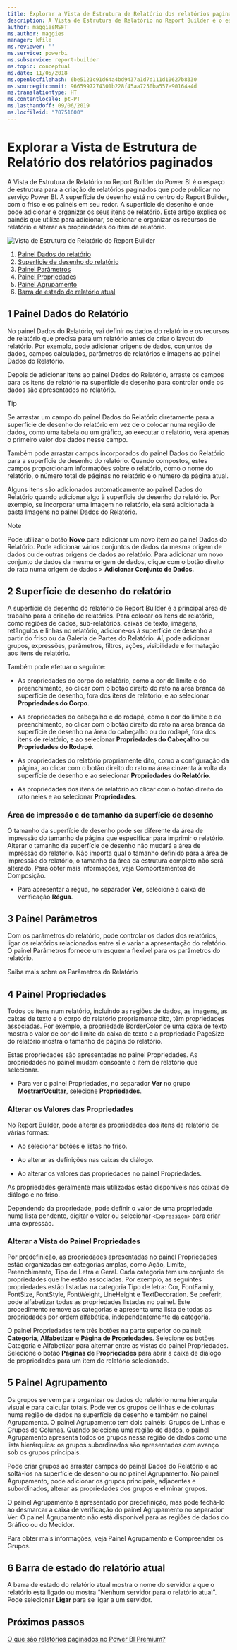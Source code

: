 ```yaml
---
title: Explorar a Vista de Estrutura de Relatório dos relatórios paginados
description: A Vista de Estrutura de Relatório no Report Builder é o espaço de estrutura para a criação de relatórios paginados que pode publicar no serviço Power BI.
author: maggiesMSFT
ms.author: maggies
manager: kfile
ms.reviewer: ''
ms.service: powerbi
ms.subservice: report-builder
ms.topic: conceptual
ms.date: 11/05/2018
ms.openlocfilehash: 6be5121c91d64a4bd9437a1d7d111d10627b8330
ms.sourcegitcommit: 9665997274301b228f45aa7250ba557e90164a4d
ms.translationtype: HT
ms.contentlocale: pt-PT
ms.lasthandoff: 09/06/2019
ms.locfileid: "70751600"
---
```

# <a name="getting-around-in-report-design-view-for-paginated-reports"></a>Explorar a Vista de Estrutura de Relatório dos relatórios paginados

A Vista de Estrutura de Relatório no Report Builder do Power BI é o espaço de estrutura para a criação de relatórios paginados que pode publicar no serviço Power BI. A superfície de desenho está no centro do Report Builder, com o friso e os painéis em seu redor. A superfície de desenho é onde pode adicionar e organizar os seus itens de relatório. Este artigo explica os painéis que utiliza para adicionar, selecionar e organizar os recursos de relatório e alterar as propriedades do item de relatório.  

![Vista de Estrutura de Relatório do Report Builder](media/paginated-reports-report-design-view/power-bi-paginated-report-design-view.png)

1. [Painel Dados do relatório](#1-report-data-pane) 
2. [Superfície de desenho do relatório](#2-report-design-surface)  
3. [Painel Parâmetros](#3-parameters-pane) 
4. [Painel Propriedades](#4-properties-pane) 
5. [Painel Agrupamento](#5-grouping-pane) 
6. [Barra de estado do relatório atual](#6-current-report-status-bar)  
  
## <a name="1-report-data-pane"></a>1 Painel Dados do Relatório  
 No painel Dados do Relatório, vai definir os dados do relatório e os recursos de relatório que precisa para um relatório antes de criar o layout do relatório. Por exemplo, pode adicionar origens de dados, conjuntos de dados, campos calculados, parâmetros de relatórios e imagens ao painel Dados do Relatório.  
  
 Depois de adicionar itens ao painel Dados do Relatório, arraste os campos para os itens de relatório na superfície de desenho para controlar onde os dados são apresentados no relatório.  
  
> [!TIP]  
>  Se arrastar um campo do painel Dados do Relatório diretamente para a superfície de desenho do relatório em vez de o colocar numa região de dados, como uma tabela ou um gráfico, ao executar o relatório, verá apenas o primeiro valor dos dados nesse campo.  
  
 Também pode arrastar campos incorporados do painel Dados do Relatório para a superfície de desenho do relatório. Quando compostos, estes campos proporcionam informações sobre o relatório, como o nome do relatório, o número total de páginas no relatório e o número da página atual.  
  
 Alguns itens são adicionados automaticamente ao painel Dados do Relatório quando adicionar algo à superfície de desenho do relatório. Por exemplo, se incorporar uma imagem no relatório, ela será adicionada à pasta Imagens no painel Dados do Relatório.  
  
> [!NOTE]  
>  Pode utilizar o botão **Novo** para adicionar um novo item ao painel Dados do Relatório. Pode adicionar vários conjuntos de dados da mesma origem de dados ou de outras origens de dados ao relatório. Para adicionar um novo conjunto de dados da mesma origem de dados, clique com o botão direito do rato numa origem de dados > **Adicionar Conjunto de Dados**.  
  
## <a name="2-report-design-surface"></a>2 Superfície de desenho do relatório  
 A superfície de desenho do relatório do Report Builder é a principal área de trabalho para a criação de relatórios. Para colocar os itens de relatório, como regiões de dados, sub-relatórios, caixas de texto, imagens, retângulos e linhas no relatório, adicione-os à superfície de desenho a partir do friso ou da Galeria de Partes do Relatório. Aí, pode adicionar grupos, expressões, parâmetros, filtros, ações, visibilidade e formatação aos itens de relatório.  
  
 Também pode efetuar o seguinte:  
  
-   As propriedades do corpo do relatório, como a cor do limite e do preenchimento, ao clicar com o botão direito do rato na área branca da superfície de desenho, fora dos itens de relatório, e ao selecionar **Propriedades do Corpo**.  
  
-   As propriedades do cabeçalho e do rodapé, como a cor do limite e do preenchimento, ao clicar com o botão direito do rato na área branca da superfície de desenho na área do cabeçalho ou do rodapé, fora dos itens de relatório, e ao selecionar **Propriedades do Cabeçalho** ou **Propriedades do Rodapé**.  
  
-   As propriedades do relatório propriamente dito, como a configuração da página, ao clicar com o botão direito do rato na área cinzenta à volta da superfície de desenho e ao selecionar **Propriedades do Relatório**.  
  
-   As propriedades dos itens de relatório ao clicar com o botão direito do rato neles e ao selecionar **Propriedades**.  
  
### <a name="design-surface-size-and-print-area"></a>Área de impressão e de tamanho da superfície de desenho  
O tamanho da superfície de desenho pode ser diferente da área de impressão do tamanho de página que especificar para imprimir o relatório. Alterar o tamanho da superfície de desenho não mudará a área de impressão do relatório. Não importa qual o tamanho definido para a área de impressão do relatório, o tamanho da área da estrutura completo não será alterado. Para obter mais informações, veja Comportamentos de Composição. 
  
- Para apresentar a régua, no separador **Ver**, selecione a caixa de verificação **Régua**.  
  
## <a name="3-parameters-pane"></a>3 Painel Parâmetros  
 Com os parâmetros do relatório, pode controlar os dados dos relatórios, ligar os relatórios relacionados entre si e variar a apresentação do relatório. O painel Parâmetros fornece um esquema flexível para os parâmetros do relatório.  
  
 Saiba mais sobre os Parâmetros do Relatório   
  
## <a name="4-properties-pane"></a>4 Painel Propriedades
 Todos os itens num relatório, incluindo as regiões de dados, as imagens, as caixas de texto e o corpo do relatório propriamente dito, têm propriedades associadas. Por exemplo, a propriedade BorderColor de uma caixa de texto mostra o valor de cor do limite da caixa de texto e a propriedade PageSize do relatório mostra o tamanho de página do relatório.  
  
 Estas propriedades são apresentadas no painel Propriedades. As propriedades no painel mudam consoante o item de relatório que selecionar.  
  
- Para ver o painel Propriedades, no separador **Ver** no grupo **Mostrar/Ocultar**, selecione **Propriedades**.  
  
### <a name="changing-property-values"></a>Alterar os Valores das Propriedades  
 No Report Builder, pode alterar as propriedades dos itens de relatório de várias formas:  
  
-   Ao selecionar botões e listas no friso.  
  
-   Ao alterar as definições nas caixas de diálogo.  
  
-   Ao alterar os valores das propriedades no painel Propriedades.  
  
 As propriedades geralmente mais utilizadas estão disponíveis nas caixas de diálogo e no friso.  
  
 Dependendo da propriedade, pode definir o valor de uma propriedade numa lista pendente, digitar o valor ou selecionar `<Expression>` para criar uma expressão.  
  
### <a name="changing-the-properties-pane-view"></a>Alterar a Vista do Painel Propriedades  
 Por predefinição, as propriedades apresentadas no painel Propriedades estão organizadas em categorias amplas, como Ação, Limite, Preenchimento, Tipo de Letra e Geral. Cada categoria tem um conjunto de propriedades que lhe estão associadas. Por exemplo, as seguintes propriedades estão listadas na categoria Tipo de letra: Cor, FontFamily, FontSize, FontStyle, FontWeight, LineHeight e TextDecoration. Se preferir, pode alfabetizar todas as propriedades listadas no painel. Este procedimento remove as categorias e apresenta uma lista de todas as propriedades por ordem alfabética, independentemente da categoria.  
  
 O painel Propriedades tem três botões na parte superior do painel: **Categoria**, **Alfabetizar** e **Página de Propriedades**. Selecione os botões Categoria e Alfabetizar para alternar entre as vistas do painel Propriedades. Selecione o botão **Páginas de Propriedades** para abrir a caixa de diálogo de propriedades para um item de relatório selecionado.  
  
  
## <a name="5-grouping-pane"></a>5 Painel Agrupamento

 Os grupos servem para organizar os dados do relatório numa hierarquia visual e para calcular totais. Pode ver os grupos de linhas e de colunas numa região de dados na superfície de desenho e também no painel Agrupamento. O painel Agrupamento tem dois painéis: Grupos de Linhas e Grupos de Colunas. Quando seleciona uma região de dados, o painel Agrupamento apresenta todos os grupos nessa região de dados como uma lista hierárquica: os grupos subordinados são apresentados com avanço sob os grupos principais.  
  
 Pode criar grupos ao arrastar campos do painel Dados do Relatório e ao soltá-los na superfície de desenho ou no painel Agrupamento. No painel Agrupamento, pode adicionar os grupos principais, adjacentes e subordinados, alterar as propriedades dos grupos e eliminar grupos.  
  
 O painel Agrupamento é apresentado por predefinição, mas pode fechá-lo ao desmarcar a caixa de verificação do painel Agrupamento no separador Ver. O painel Agrupamento não está disponível para as regiões de dados do Gráfico ou do Medidor.  
  
 Para obter mais informações, veja Painel Agrupamento e Compreender os Grupos.  
  
## <a name="6-current-report-status-bar"></a>6 Barra de estado do relatório atual

A barra de estado do relatório atual mostra o nome do servidor a que o relatório está ligado ou mostra “Nenhum servidor para o relatório atual”. Pode selecionar **Ligar** para se ligar a um servidor.

## <a name="next-steps"></a>Próximos passos

[O que são relatórios paginados no Power BI Premium?](paginated-reports-report-builder-power-bi.md) 

  
  
